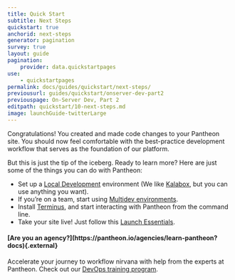 ```yaml
---
title: Quick Start
subtitle: Next Steps
quickstart: true
anchorid: next-steps
generator: pagination
survey: true
layout: guide
pagination:
    provider: data.quickstartpages
use:
    - quickstartpages
permalink: docs/guides/quickstart/next-steps/
previousurl: guides/quickstart/onserver-dev-part2
previouspage: On-Server Dev, Part 2
editpath: quickstart/10-next-steps.md
image: launchGuide-twitterLarge
---
```


Congratulations! You created and made code changes to your Pantheon site. You should now feel comfortable with the best-practice development workflow that serves as the foundation of our platform.

But this is just the tip of the iceberg. Ready to learn more? Here are just some of the things you can do with Pantheon:

- Set up a [Local Development](/docs/local-development) environment (We like [Kalabox](/docs/kalabox/), but you can use anything you want).
- If you’re on a team, start using [Multidev environments](/docs/multidev).
- Install [Terminus](/docs/terminus), and start interacting with Pantheon from the command line.
- Take your site live! Just follow this [Launch Essentials](/docs/guides/launch).

<div class="enablement">
  <h4 class="info" markdown="1">[Are you an agency?](https://pantheon.io/agencies/learn-pantheon?docs){.external}</h4>
  <p>Accelerate your journey to workflow nirvana with help from the experts at Pantheon. Check out our <a href="https://pantheon.io/agencies/learn-pantheon?docs">DevOps training program</a>.</p>
</div>
